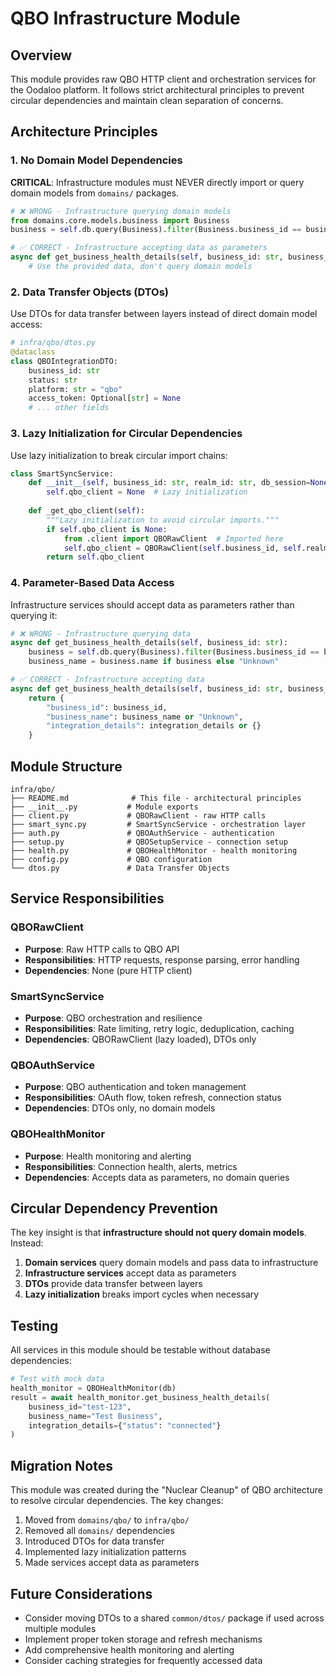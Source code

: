 # QBO Infrastructure Module

## Overview

This module provides raw QBO HTTP client and orchestration services for the Oodaloo platform. It follows strict architectural principles to prevent circular dependencies and maintain clean separation of concerns.

## Architecture Principles

### 1. No Domain Model Dependencies

**CRITICAL**: Infrastructure modules must NEVER directly import or query domain models from `domains/` packages.

```python
# ❌ WRONG - Infrastructure querying domain models
from domains.core.models.business import Business
business = self.db.query(Business).filter(Business.business_id == business_id).first()

# ✅ CORRECT - Infrastructure accepting data as parameters
async def get_business_health_details(self, business_id: str, business_name: str = None):
    # Use the provided data, don't query domain models
```

### 2. Data Transfer Objects (DTOs)

Use DTOs for data transfer between layers instead of direct domain model access:

```python
# infra/qbo/dtos.py
@dataclass
class QBOIntegrationDTO:
    business_id: str
    status: str
    platform: str = "qbo"
    access_token: Optional[str] = None
    # ... other fields
```

### 3. Lazy Initialization for Circular Dependencies

Use lazy initialization to break circular import chains:

```python
class SmartSyncService:
    def __init__(self, business_id: str, realm_id: str, db_session=None):
        self.qbo_client = None  # Lazy initialization
    
    def _get_qbo_client(self):
        """Lazy initialization to avoid circular imports."""
        if self.qbo_client is None:
            from .client import QBORawClient  # Imported here
            self.qbo_client = QBORawClient(self.business_id, self.realm_id, self.db_session)
        return self.qbo_client
```

### 4. Parameter-Based Data Access

Infrastructure services should accept data as parameters rather than querying it:

```python
# ❌ WRONG - Infrastructure querying data
async def get_business_health_details(self, business_id: str):
    business = self.db.query(Business).filter(Business.business_id == business_id).first()
    business_name = business.name if business else "Unknown"

# ✅ CORRECT - Infrastructure accepting data
async def get_business_health_details(self, business_id: str, business_name: str = None, integration_details: Dict[str, Any] = None):
    return {
        "business_id": business_id,
        "business_name": business_name or "Unknown",
        "integration_details": integration_details or {}
    }
```

## Module Structure

```
infra/qbo/
├── README.md              # This file - architectural principles
├── __init__.py           # Module exports
├── client.py             # QBORawClient - raw HTTP calls
├── smart_sync.py         # SmartSyncService - orchestration layer
├── auth.py               # QBOAuthService - authentication
├── setup.py              # QBOSetupService - connection setup
├── health.py             # QBOHealthMonitor - health monitoring
├── config.py             # QBO configuration
└── dtos.py               # Data Transfer Objects
```

## Service Responsibilities

### QBORawClient
- **Purpose**: Raw HTTP calls to QBO API
- **Responsibilities**: HTTP requests, response parsing, error handling
- **Dependencies**: None (pure HTTP client)

### SmartSyncService
- **Purpose**: QBO orchestration and resilience
- **Responsibilities**: Rate limiting, retry logic, deduplication, caching
- **Dependencies**: QBORawClient (lazy loaded), DTOs only

### QBOAuthService
- **Purpose**: QBO authentication and token management
- **Responsibilities**: OAuth flow, token refresh, connection status
- **Dependencies**: DTOs only, no domain models

### QBOHealthMonitor
- **Purpose**: Health monitoring and alerting
- **Responsibilities**: Connection health, alerts, metrics
- **Dependencies**: Accepts data as parameters, no domain queries

## Circular Dependency Prevention

The key insight is that **infrastructure should not query domain models**. Instead:

1. **Domain services** query domain models and pass data to infrastructure
2. **Infrastructure services** accept data as parameters
3. **DTOs** provide data transfer between layers
4. **Lazy initialization** breaks import cycles when necessary

## Testing

All services in this module should be testable without database dependencies:

```python
# Test with mock data
health_monitor = QBOHealthMonitor(db)
result = await health_monitor.get_business_health_details(
    business_id="test-123",
    business_name="Test Business",
    integration_details={"status": "connected"}
)
```

## Migration Notes

This module was created during the "Nuclear Cleanup" of QBO architecture to resolve circular dependencies. The key changes:

1. Moved from `domains/qbo/` to `infra/qbo/`
2. Removed all `domains/` dependencies
3. Introduced DTOs for data transfer
4. Implemented lazy initialization patterns
5. Made services accept data as parameters

## Future Considerations

- Consider moving DTOs to a shared `common/dtos/` package if used across multiple modules
- Implement proper token storage and refresh mechanisms
- Add comprehensive health monitoring and alerting
- Consider caching strategies for frequently accessed data
